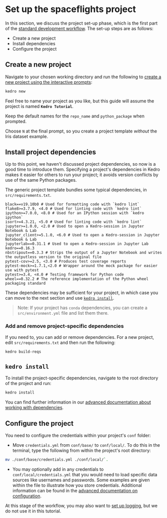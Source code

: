 # Set up the spaceflights project

In this section, we discuss the project set-up phase, which is the first part of the [standard development workflow](./01_spaceflights_tutorial.md#kedro-project-development-workflow). The set-up steps are as follows:


* Create a new project
* Install dependencies
* Configure the project


## Create a new project

Navigate to your chosen working directory and run the following to [create a new project using the interactive prompts](../02_get_started/03_new_project.md):

```bash
kedro new
```

Feel free to name your project as you like, but this guide will assume the project is named **`Kedro Tutorial`**.

Keep the default names for the `repo_name` and `python_package` when prompted.

Choose `N` at the final prompt, so you create a project template _without_ the Iris dataset example.

## Install project dependencies

Up to this point, we haven't discussed project dependencies, so now is a good time to introduce them. Specifying a project's dependencies in Kedro makes it easier for others to run your project; it avoids version conflicts by use of the same Python packages.

The generic project template bundles some typical dependencies, in `src/requirements.txt`.

```text
black==v19.10b0 # Used for formatting code with `kedro lint`
flake8>=3.7.9, <4.0 # Used for linting code with `kedro lint`
ipython>=7.0.0, <8.0 # Used for an IPython session with `kedro ipython`
isort>=4.3.21, <5.0 # Used for linting code with `kedro lint`
jupyter>=1.0.0, <2.0 # Used to open a Kedro-session in Jupyter Notebook & Lab
jupyter_client>=5.1.0, <6.0 # Used to open a Kedro-session in Jupyter Notebook & Lab
jupyterlab==0.31.1 # Used to open a Kedro-session in Jupyter Lab
kedro==0.16.3
nbstripout==0.3.3 # Strips the output of a Jupyter Notebook and writes the outputless version to the original file
pytest-cov>=2.5, <3.0 # Produces test coverage reports
pytest-mock>=1.7.1,<2.0 # Wrapper around the mock package for easier use with pytest
pytest>=3.4, <4.0 # Testing framework for Python code
wheel==0.32.2 # The reference implementation of the Python wheel packaging standard
```

These dependencies may be sufficient for your project, in which case you can move to the next section and use [`kedro install`](#kedro-install).

> Note: If your project has `conda` dependencies, you can create a `src/environment.yml` file and list them there.

### Add and remove project-specific dependencies
If you need to, you can add or remove dependencies. For a new project, edit `src/requirements.txt` and then run the following:

```bash
kedro build-reqs
```

## `kedro install`

To install the project-specific dependencies, navigate to the root directory of the project and run:

```bash
kedro install
```
You can find further information in our [advanced documentation about working with dependencies](../04_kedro_project_setup/01_dependencies.md).

## Configure the project

You need to configure the credentials within your project's `conf` folder:

* Move `credentials.yml` from `conf/base/` to `conf/local/`. To do this in the terminal, type the following from within the project's root directory:

```bash
mv ./conf/base/credentials.yml ./conf/local/`.
```

* You may optionally add in any credentials to `conf/local/credentials.yml` that you would need to load specific data sources like usernames and passwords. Some examples are given within the file to illustrate how you store credentials. Additional information can be found in the [advanced documentation on configuration](../04_kedro_project_setup/02_configuration.md).

At this stage of the workflow, you may also want to [set up logging](../08_logging/01_logging.md), but we do not use it in this tutorial.
